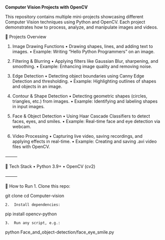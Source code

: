 **Computer Vision Projects with OpenCV**

This repository contains multiple mini-projects showcasing different Computer Vision techniques using Python and OpenCV. Each project demonstrates how to process, analyze, and manipulate images and videos.

📂 Projects Overview

1. Image Drawing Functions
	•	Drawing shapes, lines, and adding text to images.
	•	Example: Writing “Hello Python Programmers” on an image.

2. Filtering & Blurring
	•	Applying filters like Gaussian Blur, sharpening, and smoothing.
	•	Example: Enhancing image quality and removing noise.

3. Edge Detection
	•	Detecting object boundaries using Canny Edge Detection and thresholding.
	•	Example: Highlighting outlines of shapes and objects in an image.

4. Contour & Shape Detection
	•	Detecting geometric shapes (circles, triangles, etc.) from images.
	•	Example: Identifying and labeling shapes in input images.

5. Face & Object Detection
	•	Using Haar Cascade Classifiers to detect faces, eyes, and smiles.
	•	Example: Real-time face and eye detection via webcam.

6. Video Processing
	•	Capturing live video, saving recordings, and applying effects in real-time.
	•	Example: Creating and saving .avi video files with OpenCV.

⸻

🚀 Tech Stack
	•	Python 3.9+
	•	OpenCV (cv2)

⸻

📝 How to Run
	1.	Clone this repo:

git clone <your-repo-link>
cd Computer-vision


	2.	Install dependencies:

pip install opencv-python


	3.	Run any script, e.g.:

python Face_and_object-detection/face_eye_smile.py


